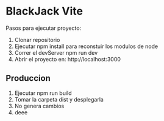 # BlackJack Vite

Pasos para ejecutar proyecto:

1. Clonar repositorio
2. Ejecutar npm install para reconstuir los modulos de node
3. Correr el devServer npm run dev
4. Abrir el proyecto en: http://localhost:3000

## Produccion

1. Ejecutar npm run build
2. Tomar la carpeta dist y desplegarla
3. No genera cambios
4. deee